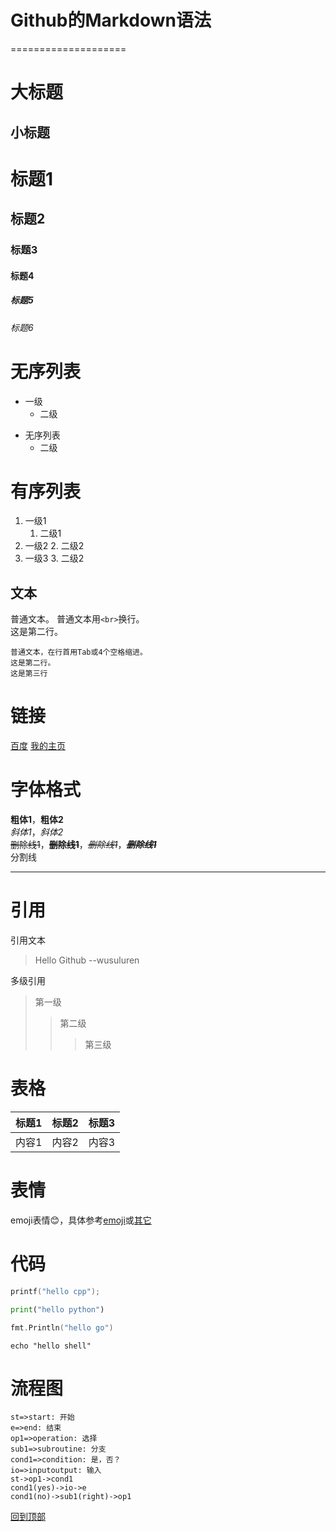 # Github的Markdown语法
====================

大标题
======
小标题
------

# 标题1
## 标题2
### 标题3
#### 标题4
##### 标题5
###### 标题6

# 无序列表
* 一级
	* 二级
- 无序列表
	- 二级

# 有序列表
1. 一级1
	1. 二级1
2. 一级2
	2. 二级2
1. 一级3
	3. 二级2

文本
----
普通文本。
普通文本用`<br>`换行。<br>
这是第二行。

	普通文本，在行首用Tab或4个空格缩进。
	这是第二行。
	这是第三行

# 链接
[百度](http://www.baidu.com "百度主页")
[我的主页](http://wusuluren.github.io "我的主页")

# 字体格式
**粗体1**，__粗体2__<br>
*斜体1*，_斜体2_<br>
~~删除线1~~，**~~删除线1~~**，*~~删除线1~~*，***~~删除线1~~***<br>
分割线
***

# 引用
引用文本
>Hello Github
--wusuluren

多级引用
>第一级
>>第二级
>>>第三级

# 表格
|标题1|标题2|标题3|
| ----- |:------:| ------|
|内容1|内容2|内容3|

# 表情
emoji表情:blush:，具体参考[emoji](http://www.emoji-cheat-sheet.com "官方网站，打开慢")或[其它](https://github.com/bdxing/README/blob/master/emoji.md "这个打开快一点")

# 代码
```cpp
printf("hello cpp");
```
```python
print("hello python")
```
```go
fmt.Println("hello go")
```
```shell
echo "hello shell"
```

# 流程图
```flow
st=>start: 开始
e=>end: 结束
op1=>operation: 选择
sub1=>subroutine: 分支
cond1=>condition: 是，否？
io=>inputoutput: 输入
st->op1->cond1
cond1(yes)->io->e
cond1(no)->sub1(right)->op1
```

[回到顶部](#github的markdown语法)
